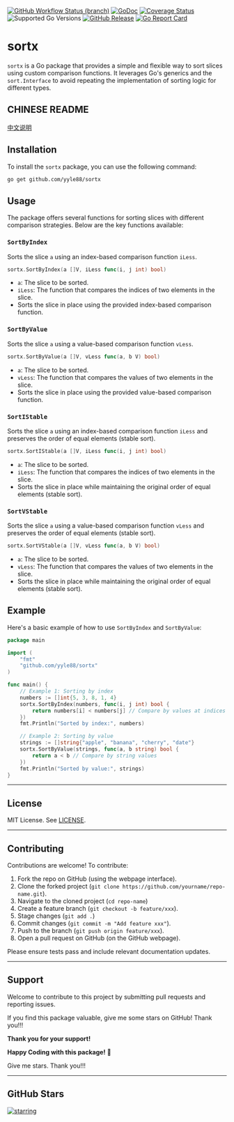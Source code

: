 [![GitHub Workflow Status (branch)](https://img.shields.io/github/actions/workflow/status/yyle88/sortx/release.yml?branch=main&label=BUILD)](https://github.com/yyle88/sortx/actions/workflows/release.yml?query=branch%3Amain)
[![GoDoc](https://pkg.go.dev/badge/github.com/yyle88/sortx)](https://pkg.go.dev/github.com/yyle88/sortx)
[![Coverage Status](https://img.shields.io/coveralls/github/yyle88/sortx/master.svg)](https://coveralls.io/github/yyle88/sortx?branch=main)
![Supported Go Versions](https://img.shields.io/badge/Go-1.22%2C%201.23-lightgrey.svg)
[![GitHub Release](https://img.shields.io/github/release/yyle88/sortx.svg)](https://github.com/yyle88/sortx/releases)
[![Go Report Card](https://goreportcard.com/badge/github.com/yyle88/sortx)](https://goreportcard.com/report/github.com/yyle88/sortx)

# sortx

`sortx` is a Go package that provides a simple and flexible way to sort slices using custom comparison functions. It leverages Go's generics and the `sort.Interface` to avoid repeating the implementation of sorting logic for different types.

## CHINESE README

[中文说明](README.zh.md)

## Installation

To install the `sortx` package, you can use the following command:

```bash
go get github.com/yyle88/sortx
```

## Usage

The package offers several functions for sorting slices with different comparison strategies. Below are the key functions available:

### `SortByIndex`

Sorts the slice `a` using an index-based comparison function `iLess`.

```go
sortx.SortByIndex(a []V, iLess func(i, j int) bool)
```

- `a`: The slice to be sorted.
- `iLess`: The function that compares the indices of two elements in the slice.
- Sorts the slice in place using the provided index-based comparison function.

### `SortByValue`

Sorts the slice `a` using a value-based comparison function `vLess`.

```go
sortx.SortByValue(a []V, vLess func(a, b V) bool)
```

- `a`: The slice to be sorted.
- `vLess`: The function that compares the values of two elements in the slice.
- Sorts the slice in place using the provided value-based comparison function.

### `SortIStable`

Sorts the slice `a` using an index-based comparison function `iLess` and preserves the order of equal elements (stable sort).

```go
sortx.SortIStable(a []V, iLess func(i, j int) bool)
```

- `a`: The slice to be sorted.
- `iLess`: The function that compares the indices of two elements in the slice.
- Sorts the slice in place while maintaining the original order of equal elements (stable sort).

### `SortVStable`

Sorts the slice `a` using a value-based comparison function `vLess` and preserves the order of equal elements (stable sort).

```go
sortx.SortVStable(a []V, vLess func(a, b V) bool)
```

- `a`: The slice to be sorted.
- `vLess`: The function that compares the values of two elements in the slice.
- Sorts the slice in place while maintaining the original order of equal elements (stable sort).

## Example

Here's a basic example of how to use `SortByIndex` and `SortByValue`:

```go
package main

import (
	"fmt"
	"github.com/yyle88/sortx"
)

func main() {
	// Example 1: Sorting by index
	numbers := []int{5, 3, 8, 1, 4}
	sortx.SortByIndex(numbers, func(i, j int) bool {
		return numbers[i] < numbers[j] // Compare by values at indices
	})
	fmt.Println("Sorted by index:", numbers)

	// Example 2: Sorting by value
	strings := []string{"apple", "banana", "cherry", "date"}
	sortx.SortByValue(strings, func(a, b string) bool {
		return a < b // Compare by string values
	})
	fmt.Println("Sorted by value:", strings)
}
```

---

## License

MIT License. See [LICENSE](LICENSE).

---

## Contributing

Contributions are welcome! To contribute:

1. Fork the repo on GitHub (using the webpage interface).
2. Clone the forked project (`git clone https://github.com/yourname/repo-name.git`).
3. Navigate to the cloned project (`cd repo-name`)
4. Create a feature branch (`git checkout -b feature/xxx`).
5. Stage changes (`git add .`)
6. Commit changes (`git commit -m "Add feature xxx"`).
7. Push to the branch (`git push origin feature/xxx`).
8. Open a pull request on GitHub (on the GitHub webpage).

Please ensure tests pass and include relevant documentation updates.

---

## Support

Welcome to contribute to this project by submitting pull requests and reporting issues.

If you find this package valuable, give me some stars on GitHub! Thank you!!!

**Thank you for your support!**

**Happy Coding with this package!** 🎉

Give me stars. Thank you!!!

---

## GitHub Stars

[![starring](https://starchart.cc/yyle88/sortx.svg?variant=adaptive)](https://starchart.cc/yyle88/sortx)
